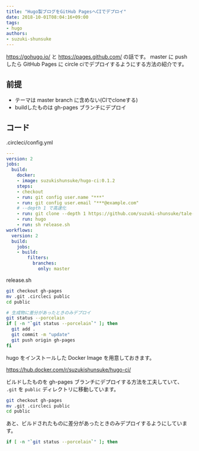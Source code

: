 ```yaml
---
title: "Hugo製ブログをGitHub PagesへCIでデプロイ"
date: 2018-10-01T08:04:16+09:00
tags:
- hugo
authors:
- suzuki-shunsuke
---
```


https://gohugo.io/ と https://pages.github.com/ の話です。
master に push したら GitHub Pages に circle ciでデプロイするようにする方法の紹介です。

## 前提

* テーマは master branch に含めない(CIでcloneする)
* buildしたものは gh-pages ブランチにデプロイ

## コード

.circleci/config.yml

```yaml
---
version: 2
jobs:
  build:
    docker:
    - image: suzukishunsuke/hugo-ci:0.1.2
    steps:
    - checkout
    - run: git config user.name "***"
    - run: git config user.email "***@example.com"
    # --depth 1 で高速化
    - run: git clone --depth 1 https://github.com/suzuki-shunsuke/tale-hugo themes/tale
    - run: hugo
    - run: sh release.sh
workflows:
  version: 2
  build:
    jobs:
    - build:
        filters:
          branches:
            only: master
```

release.sh

```sh
git checkout gh-pages
mv .git .circleci public
cd public

# 生成物に差分があったときのみデプロイ
git status --porcelain
if [ -n "`git status --porcelain`" ]; then
  git add .
  git commit -m "update"
  git push origin gh-pages
fi
```

hugo をインストールした Docker Image を用意しておきます。

https://hub.docker.com/r/suzukishunsuke/hugo-ci/

ビルドしたものを gh-pages ブランチにデプロイする方法を工夫していて、
`.git` を `public` ディレクトリに移動しています。

```sh
git checkout gh-pages
mv .git .circleci public
cd public
```

あと、ビルドされたものに差分があったときのみデプロイするようにしています。

```sh
if [ -n "`git status --porcelain`" ]; then
```
